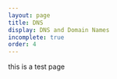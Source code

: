 ```yaml
---
layout: page
title: DNS
display: DNS and Domain Names
incomplete: true
order: 4
---
```

this is a test page
